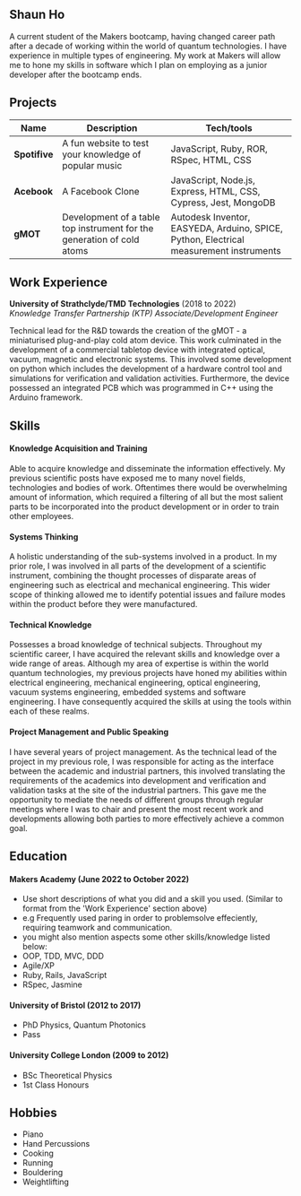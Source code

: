 ## Shaun Ho
A current student of the Makers bootcamp, having changed career path after a decade of working within the world of quantum technologies. I have experience in multiple types of engineering. My work at Makers will allow me to hone my skills in software which I plan on employing as a junior developer after the bootcamp ends. 


## Projects

| Name                         | Description       | Tech/tools        |
| ---------------------------- | ----------------- | ----------------- |
| **Spotifive**            | A fun website to test your knowledge of popular music| JavaScript, Ruby, ROR, RSpec, HTML, CSS |
| **Acebook**               | A Facebook Clone | JavaScript, Node.js, Express, HTML, CSS, Cypress, Jest, MongoDB |
| **gMOT**                     | Development of a table top instrument for the generation of cold atoms| Autodesk Inventor, EASYEDA, Arduino, SPICE, Python, Electrical measurement instruments|

## Work Experience

**University of Strathclyde/TMD Technologies** (2018 to 2022)  
_Knowledge Transfer Partnership (KTP) Associate/Development Engineer_

Technical lead for the R&D towards the creation of the gMOT - a miniaturised plug-and-play cold atom device. This work culminated in the development of a commercial tabletop device with integrated optical, vacuum, magnetic and electronic systems. This involved some development on python which includes the development of a hardware control tool and simulations for verification and validation activities. Furthermore, the device possessed an integrated PCB which was programmed in C++ using the Arduino framework.

## Skills

#### Knowledge Acquisition and Training
Able to acquire knowledge and disseminate the information effectively. My previous scientific posts have exposed me to many novel fields, technologies and bodies of work. Oftentimes there would be overwhelming amount of information, which required a filtering of all but the most salient parts to be incorporated into the product development or in order to train other employees.

#### Systems Thinking
A holistic understanding of the sub-systems involved in a product. In my prior role, I was involved in all parts of the development of a scientific instrument, combining the thought processes of disparate areas of engineering such as electrical and mechanical engineering. This wider scope of thinking allowed me to identify potential issues and failure modes within the product before they were manufactured.

#### Technical Knowledge
Possesses a broad knowledge of technical subjects. Throughout my scientific career, I have acquired the relevant skills and knowledge over a wide range of areas. Although my area of expertise is within the world quantum technologies, my previous projects have honed my abilities within electrical engineering, mechanical engineering, optical engineering, vacuum systems engineering, embedded systems and software engineering. I have consequently acquired the skills at using the tools within each of these realms. 

#### Project Management and Public Speaking
I have several years of project management. As the technical lead of the project in my previous role, I was responsible for acting as the interface between the academic and industrial partners, this involved translating the requirements of the academics into development and verification and validation tasks at the site of the industrial partners. This gave me the opportunity to mediate the needs of different groups through regular meetings where I was to chair and present the most recent work and developments allowing both parties to more effectively achieve a common goal.

## Education

#### Makers Academy (June 2022 to October 2022)
- Use short descriptions of what you did and a skill you used. (Similar to format from the 'Work Experience' section above)
- e.g Frequently used paring in order to problemsolve effeciently, requiring teamwork and communication.
- you might also mention aspects some other skills/knowledge listed below: 
- OOP, TDD, MVC, DDD
- Agile/XP
- Ruby, Rails, JavaScript
- RSpec, Jasmine

#### University of Bristol (2012 to 2017)

- PhD Physics, Quantum Photonics
- Pass

#### University College London (2009 to 2012)
- BSc Theoretical Physics
- 1st Class Honours

## Hobbies

- Piano 
- Hand Percussions
- Cooking
- Running
- Bouldering
- Weightlifting
